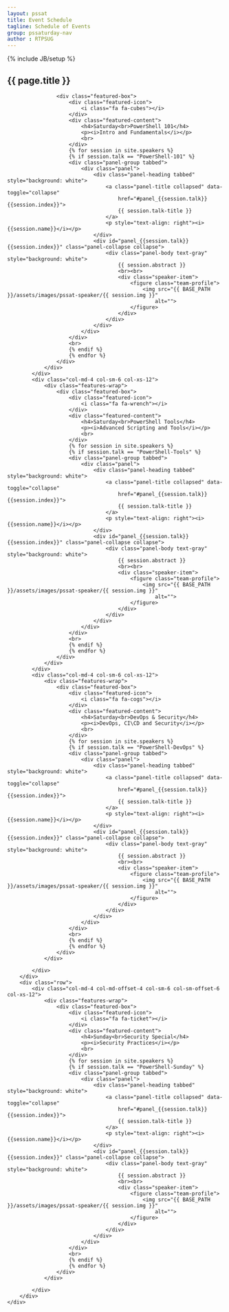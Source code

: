 ```yaml
---
layout: pssat
title: Event Schedule
tagline: Schedule of Events
group: pssaturday-nav
author : RTPSUG
---
```

{% include JB/setup %}
<!-- Content Area Start -->
<div id="content">
    <div class="container">
        <div class="row">
            <div class="col-md-12">
                <div class="page-header-title">
                    <h2 class="heading-title text-center">{{ page.title }}</h2>
                </div>
            </div>
        </div>
        <div class="row">
            <div class="col-md-4 col-sm-6 col-xs-12">
                <div class="features-wrap">

                    <div class="featured-box">
                        <div class="featured-icon">
                            <i class="fa fa-cubes"></i>
                        </div>
                        <div class="featured-content">
                            <h4>Saturday<br>PowerShell 101</h4>
                            <p><i>Intro and Fundamentals</i></p>
                            <br>
                        </div>
                        {% for session in site.speakers %}
                        {% if session.talk == "PowerShell-101" %}
                        <div class="panel-group tabbed">
                            <div class="panel">
                                <div class="panel-heading tabbed" style="background: white">
                                    <a class="panel-title collapsed" data-toggle="collapse"
                                        href="#panel_{{session.talk}}{{session.index}}">
                                        {{ session.talk-title }}
                                    </a>
                                    <p style="text-align: right"><i>{{session.name}}</i></p>
                                </div>
                                <div id="panel_{{session.talk}}{{session.index}}" class="panel-collapse collapse">
                                    <div class="panel-body text-gray" style="background: white">
                                        {{ session.abstract }}
                                        <br><br>
                                        <div class="speaker-item">
                                            <figure class="team-profile">
                                                <img src="{{ BASE_PATH }}/assets/images/pssat-speaker/{{ session.img }}"
                                                    alt="">
                                            </figure>
                                        </div>
                                    </div>
                                </div>
                            </div>
                        </div>
                        <br>
                        {% endif %}
                        {% endfor %}
                    </div>
                </div>
            </div>
            <div class="col-md-4 col-sm-6 col-xs-12">
                <div class="features-wrap">
                    <div class="featured-box">
                        <div class="featured-icon">
                            <i class="fa fa-wrench"></i>
                        </div>
                        <div class="featured-content">
                            <h4>Saturday<br>PowerShell Tools</h4>
                            <p><i>Advanced Scripting and Tools</i></p>
                            <br>
                        </div>
                        {% for session in site.speakers %}
                        {% if session.talk == "PowerShell-Tools" %}
                        <div class="panel-group tabbed">
                            <div class="panel">
                                <div class="panel-heading tabbed" style="background: white">
                                    <a class="panel-title collapsed" data-toggle="collapse"
                                        href="#panel_{{session.talk}}{{session.index}}">
                                        {{ session.talk-title }}
                                    </a>
                                    <p style="text-align: right"><i>{{session.name}}</i></p>
                                </div>
                                <div id="panel_{{session.talk}}{{session.index}}" class="panel-collapse collapse">
                                    <div class="panel-body text-gray" style="background: white">
                                        {{ session.abstract }}
                                        <br><br>
                                        <div class="speaker-item">
                                            <figure class="team-profile">
                                                <img src="{{ BASE_PATH }}/assets/images/pssat-speaker/{{ session.img }}"
                                                    alt="">
                                            </figure>
                                        </div>
                                    </div>
                                </div>
                            </div>
                        </div>
                        <br>
                        {% endif %}
                        {% endfor %}
                    </div>
                </div>
            </div>
            <div class="col-md-4 col-sm-6 col-xs-12">
                <div class="features-wrap">
                    <div class="featured-box">
                        <div class="featured-icon">
                            <i class="fa fa-cogs"></i>
                        </div>
                        <div class="featured-content">
                            <h4>Saturday<br>DevOps & Security</h4>
                            <p><i>DevOps, CI\CD and Security</i></p>
                            <br>
                        </div>
                        {% for session in site.speakers %}
                        {% if session.talk == "PowerShell-DevOps" %}
                        <div class="panel-group tabbed">
                            <div class="panel">
                                <div class="panel-heading tabbed" style="background: white">
                                    <a class="panel-title collapsed" data-toggle="collapse"
                                        href="#panel_{{session.talk}}{{session.index}}">
                                        {{ session.talk-title }}
                                    </a>
                                    <p style="text-align: right"><i>{{session.name}}</i></p>
                                </div>
                                <div id="panel_{{session.talk}}{{session.index}}" class="panel-collapse collapse">
                                    <div class="panel-body text-gray" style="background: white">
                                        {{ session.abstract }}
                                        <br><br>
                                        <div class="speaker-item">
                                            <figure class="team-profile">
                                                <img src="{{ BASE_PATH }}/assets/images/pssat-speaker/{{ session.img }}"
                                                    alt="">
                                            </figure>
                                        </div>
                                    </div>
                                </div>
                            </div>
                        </div>
                        <br>
                        {% endif %}
                        {% endfor %}
                    </div>
                </div>

            </div>
        </div>
        <div class="row">
            <div class="col-md-4 col-md-offset-4 col-sm-6 col-sm-offset-6 col-xs-12">
                <div class="features-wrap">
                    <div class="featured-box">
                        <div class="featured-icon">
                            <i class="fa fa-ticket"></i>
                        </div>
                        <div class="featured-content">
                            <h4>Sunday<br>Security Special</h4>
                            <p><i>Security Practices</i></p>
                            <br>
                        </div>
                        {% for session in site.speakers %}
                        {% if session.talk == "PowerShell-Sunday" %}
                        <div class="panel-group tabbed">
                            <div class="panel">
                                <div class="panel-heading tabbed" style="background: white">
                                    <a class="panel-title collapsed" data-toggle="collapse"
                                        href="#panel_{{session.talk}}{{session.index}}">
                                        {{ session.talk-title }}
                                    </a>
                                    <p style="text-align: right"><i>{{session.name}}</i></p>
                                </div>
                                <div id="panel_{{session.talk}}{{session.index}}" class="panel-collapse collapse">
                                    <div class="panel-body text-gray" style="background: white">
                                        {{ session.abstract }}
                                        <br><br>
                                        <div class="speaker-item">
                                            <figure class="team-profile">
                                                <img src="{{ BASE_PATH }}/assets/images/pssat-speaker/{{ session.img }}"
                                                    alt="">
                                            </figure>
                                        </div>
                                    </div>
                                </div>
                            </div>
                        </div>
                        <br>
                        {% endif %}
                        {% endfor %}
                    </div>
                </div>

            </div>
        </div>
    </div>
</div>
<!-- Content Area end -->
